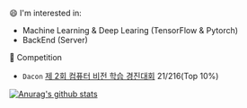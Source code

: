 :smile: I'm interested in:
 - Machine Learning & Deep Learing (TensorFlow & Pytorch)
 - BackEnd (Server)

:triangular_flag_on_post: Competition
 - `Dacon`  [제 2회 컴퓨터 비전 학습 경진대회](https://dacon.io/competitions/official/235697/overview/description/)  21/216(Top 10%)
 
 [![Anurag's github stats](https://github-readme-stats.vercel.app/api?username=anima0729)](https://github.com/anuraghazra/github-readme-stats)
